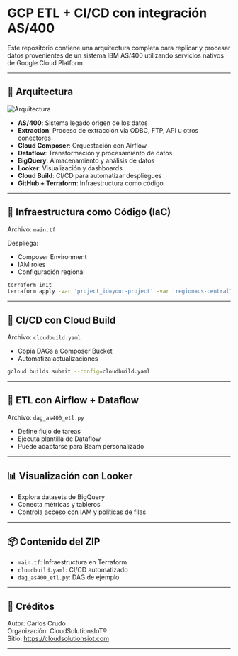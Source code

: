 # GCP ETL + CI/CD con integración AS/400

Este repositorio contiene una arquitectura completa para replicar y procesar datos provenientes de un sistema IBM AS/400 utilizando servicios nativos de Google Cloud Platform.

---

## 📌 Arquitectura

![Arquitectura](GCP.png)

- **AS/400**: Sistema legado origen de los datos
- **Extraction**: Proceso de extracción vía ODBC, FTP, API u otros conectores
- **Cloud Composer**: Orquestación con Airflow
- **Dataflow**: Transformación y procesamiento de datos
- **BigQuery**: Almacenamiento y análisis de datos
- **Looker**: Visualización y dashboards
- **Cloud Build**: CI/CD para automatizar despliegues
- **GitHub + Terraform**: Infraestructura como código

---

## 🧱 Infraestructura como Código (IaC)

Archivo: `main.tf`

Despliega:
- Composer Environment
- IAM roles
- Configuración regional

```bash
terraform init
terraform apply -var 'project_id=your-project' -var 'region=us-central1'
```

---

## 🚀 CI/CD con Cloud Build

Archivo: `cloudbuild.yaml`

- Copia DAGs a Composer Bucket
- Automatiza actualizaciones

```bash
gcloud builds submit --config=cloudbuild.yaml
```

---

## 🔁 ETL con Airflow + Dataflow

Archivo: `dag_as400_etl.py`

- Define flujo de tareas
- Ejecuta plantilla de Dataflow
- Puede adaptarse para Beam personalizado

---

## 📊 Visualización con Looker

- Explora datasets de BigQuery
- Conecta métricas y tableros
- Controla acceso con IAM y políticas de filas

---

## 📦 Contenido del ZIP

- `main.tf`: Infraestructura en Terraform
- `cloudbuild.yaml`: CI/CD automatizado
- `dag_as400_etl.py`: DAG de ejemplo

---

## 📄 Créditos

Autor: Carlos Crudo  
Organización: CloudSolutionsIoT®  
Sitio: https://cloudsolutionsiot.com

---